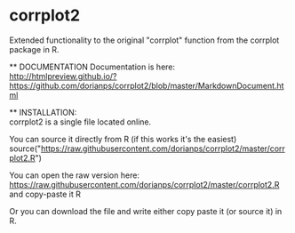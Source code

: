 corrplot2
=========

Extended functionality to the original "corrplot" function from the corrplot package in R.

** DOCUMENTATION
Documentation is here:  
http://htmlpreview.github.io/?https://github.com/dorianps/corrplot2/blob/master/MarkdownDocument.html


** INSTALLATION:  
corrplot2 is a single file located online.  
  
You can source it directly from R (if this works it's the easiest)  
source("https://raw.githubusercontent.com/dorianps/corrplot2/master/corrplot2.R")  
  
You can open the raw version here:  
https://raw.githubusercontent.com/dorianps/corrplot2/master/corrplot2.R  
and copy-paste it R  
  
Or you can download the file and write either copy paste it (or source it) in R.  
